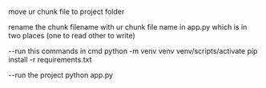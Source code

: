 
move ur chunk file to project folder

rename the chunk filename with ur chunk file name in app.py which is in two places (one to read other to write)

--run this commands in cmd 
python -m venv venv 
venv/scripts/activate 
pip install -r requirements.txt

--run the project
python app.py